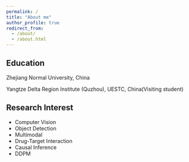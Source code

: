 ```yaml
---
permalink: /
title: "About me"
author_profile: true
redirect_from: 
  - /about/
  - /about.html
---
```


## Education
Zhejiang Normal University, China

Yangtze Delta Region Institute (Quzhou), UESTC, China(Visiting student)

## Research Interest
- Computer Vision
- Object Detection
- Multimodal
- Drug-Target Interaction
- Causal Inference
- DDPM
